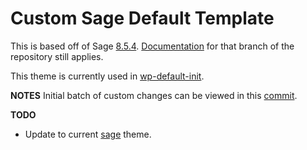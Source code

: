 # Custom Sage Default Template
This is based off of Sage [8.5.4](https://github.com/roots/sage/tree/8.5.4). [Documentation](https://github.com/roots/sage/tree/8.5.4#sage) for that branch of the repository still applies.

This theme is currently used in [wp-default-init](https://github.com/roots/sage/tree/8.5.4#sage).

**NOTES**
Initial batch of custom changes can be viewed in this [commit](https://github.com/thisbailiwick/sage-default/commit/65922ab645de76af26dad655f8c586406edd255c).

**TODO**

* Update to current [sage](https://github.com/roots/sage) theme.